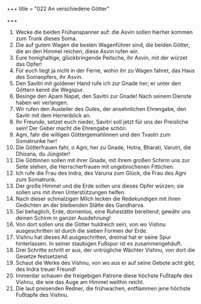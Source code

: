 +++
title = "022 An verschiedene Götter"

+++


1.	Wecke die beiden Frühanspanner auf: die Asvin sollen hierher kommen zum Trunk dieses Soma.
2.	Die auf gutem Wagen die besten Wagenführer sind, die beiden Götter, die an den Himmel reichen, diese Asvin rufen wir.
3.	Eure honighaltige, glückbringende Peitsche, ihr Asvin, mit der würzet das Opfer!
4.	Für euch liegt ja nicht in der Ferne, wohin ihr zu Wagen fahret, das Haus des Somaopfers, ihr Asvin.
5.	Den Savitri mit goldener Hand rufe ich zur Gnade her; er unter den Göttern kennt die Wegspur.
6.	Besinge den Apam Napat, den Savitri zur Gnade! Nach seinem Dienste haben wir verlangen.
7.	Wir rufen den Austeiler des Gutes, der ansehnlichen Ehrengabe, den Savitr mit dem Herrenblick an.
8.	Ihr Freunde, setzet euch nieder, Savitri soll jetzt für uns der Preisliche sein! Der Geber macht die Ehrengabe schön.
9.	Agni, fahr die willigen Göttergemahlinnen und den Tvastri zum Somatrunke her!
10.	Die Götterfrauen fahr, o Agni, her zu Gnade, Hotra, Bharati, Varutri, die Dhisana, du Jüngster!
11.	Die Göttinnen sollen mit ihrer Gnade, mit ihrem großen Schirm uns zur Seite stehen, die Herrscherfrauen mit ungebrochenen Fittichen.
12.	Ich rufe die Frau des Indra, des Varuna zum Glück, die Frau des Agni zum Somatrunk.
13.	Der große Himmel und die Erde sollen uns dieses Opfer würzen; sie sollen uns mit ihren Unterstützungen helfen.
14.	Nach dieser schmalzigen Milch lecken die Redekundigen mit ihren Gedichten an der bleibenden Stätte des Gandharva.
15.	Sei behaglich, Erde, dornenlos, eine Ruhestätte bereitend; gewähr uns deinen Schirm in ganzer Ausdehnung!
16.	Von dort sollen uns die Götter huldreich sein, von wo Vishnu ausgeschritten ist durch die sieben Formen der Erde.
17.	Vishnu hat dieses All ausgeschritten, dreimal hat er seine Spur hinterlassen. In seiner staubigen Fußspur ist es zusammengehäuft.
18.	Drei Schritte schritt er aus, der untrügliche Wächter Vishnu, von dort die Gesetze festsetzend.
19.	Schaut die Werke des Vishnu, von wo aus er auf seine Gebote acht gibt, des Indra treuer Freund!
20.	Immerdar schauen die freigebigen Patrone diese höchste Fußtapfe des Vishnu, die wie das Auge am Himmel weithin reicht.
21.	Die laut preisenden Redner, die frühwachen, entflammen jene höchste Fußtapfe des Vishnu.



